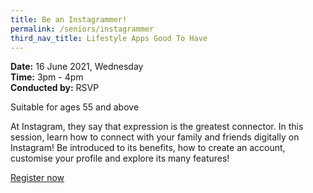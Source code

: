 ```yaml
---
title: Be an Instagrammer!
permalink: /seniors/instagrammer
third_nav_title: Lifestyle Apps Good To Have
---
```

**Date:** 16 June 2021, Wednesday  
**Time:** 3pm - 4pm  
**Conducted by:** RSVP

Suitable for ages 55 and above

At Instagram, they say that expression is the greatest connector. In this session, learn how to connect with your family and friends digitally on Instagram! Be introduced to its benefits, how to create an account, customise your profile and explore its many features!

[Register now](https://zoom.us/webinar/register/3016208430647/WN_BC7h_wsrTVGoJ6F7yJ3W0g)